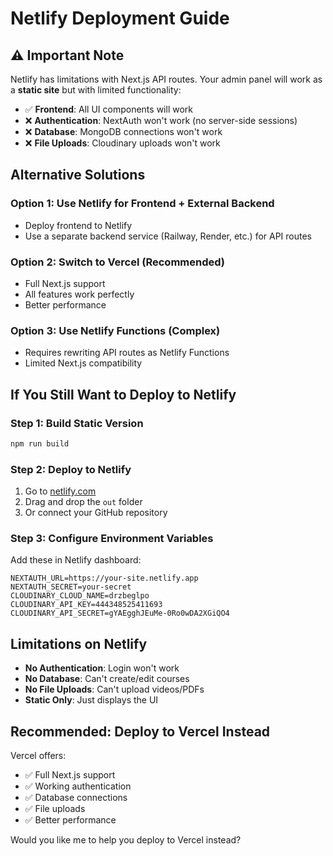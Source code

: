 # Netlify Deployment Guide

## ⚠️ Important Note

Netlify has limitations with Next.js API routes. Your admin panel will work as a **static site** but with limited functionality:

- ✅ **Frontend**: All UI components will work
- ❌ **Authentication**: NextAuth won't work (no server-side sessions)
- ❌ **Database**: MongoDB connections won't work
- ❌ **File Uploads**: Cloudinary uploads won't work

## Alternative Solutions

### Option 1: Use Netlify for Frontend + External Backend
- Deploy frontend to Netlify
- Use a separate backend service (Railway, Render, etc.) for API routes

### Option 2: Switch to Vercel (Recommended)
- Full Next.js support
- All features work perfectly
- Better performance

### Option 3: Use Netlify Functions (Complex)
- Requires rewriting API routes as Netlify Functions
- Limited Next.js compatibility

## If You Still Want to Deploy to Netlify

### Step 1: Build Static Version
```bash
npm run build
```

### Step 2: Deploy to Netlify
1. Go to [netlify.com](https://netlify.com)
2. Drag and drop the `out` folder
3. Or connect your GitHub repository

### Step 3: Configure Environment Variables
Add these in Netlify dashboard:
```
NEXTAUTH_URL=https://your-site.netlify.app
NEXTAUTH_SECRET=your-secret
CLOUDINARY_CLOUD_NAME=drzbeglpo
CLOUDINARY_API_KEY=444348525411693
CLOUDINARY_API_SECRET=gYAEgghJEuMe-0Ro0wDA2XGiQO4
```

## Limitations on Netlify

- **No Authentication**: Login won't work
- **No Database**: Can't create/edit courses
- **No File Uploads**: Can't upload videos/PDFs
- **Static Only**: Just displays the UI

## Recommended: Deploy to Vercel Instead

Vercel offers:
- ✅ Full Next.js support
- ✅ Working authentication
- ✅ Database connections
- ✅ File uploads
- ✅ Better performance

Would you like me to help you deploy to Vercel instead?
